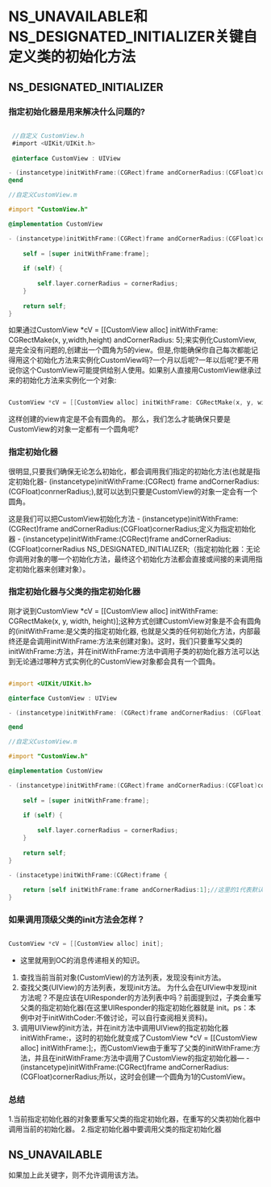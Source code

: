# NS_UNAVAILABLE和NS_DESIGNATED_INITIALIZER关键自定义类的初始化方法

## NS_DESIGNATED_INITIALIZER

### 指定初始化器是用来解决什么问题的?

``` Objective-C

 //自定义 CustomView.h
 #import <UIKit/UIKit.h>
 
 @interface CustomView : UIView

- (instancetype)initWithFrame:(CGRect)frame andCornerRadius:(CGFloat)cornerRadius;
@end

//自定义CustomView.m

#import "CustomView.h"

@implementation CustomView

- (instancetype)initWithFrame:(CGRect)frame andCornerRadius:(CGFloat)cornerRadius {
    
    self = [super initWithFrame:frame];
    
    if (self) {
    	
    	self.layer.cornerRadius = cornerRadius;
    }
    
    return self;
}

```

如果通过CustomView *cV = [[CustomView alloc] initWithFrame: CGRectMake(x, y,width,height) andCornerRadius: 5];来实例化CustomView,是完全没有问题的,创建出一个圆角为5的view。但是,你能确保你自己每次都能记得用这个初始化方法来实例化CustomView吗?一个月以后呢?一年以后呢?更不用说你这个CustomView可能提供给别人使用。如果别人直接用CustomView继承过来的初始化方法来实例化一个对象:

``` Objective-C

CustomView *cV = [[CustomView alloc] initWithFrame: CGRectMake(x, y, width, height)];

```

这样创建的view肯定是不会有圆角的。
那么，我们怎么才能确保只要是CustomView的对象一定都有一个圆角呢?

### 指定初始化器

很明显,只要我们确保无论怎么初始化，都会调用我们指定的初始化方法(也就是指定初始化器- (instancetype)initWithFrame:(CGRect) frame andCornerRadius:(CGFloat)conrnerRadius;),就可以达到只要是CustomView的对象一定会有一个圆角。

这是我们可以把CustomView初始化方法 - (instancetype)initWithFrame:(CGRect)frame andCornerRadius:(CGFloat)cornerRadius;定义为指定初始化器 - (instancetype)initWithFrame:(CGRect)frame andCornerRadius:(CGFloat)cornerRadius NS_DESIGNATED_INITIALIZER;（指定初始化器：无论你调用对象的哪一个初始化方法，最终这个初始化方法都会直接或间接的来调用指定初始化器来创建对象）。

### 指定初始化器与父类的指定初始化器

刚才说到CustomView *cV = [[CustomView alloc] initWithFrame: CGRectMake(x, y, width, height)];这种方式创建CustomView对象是不会有圆角的(initWithFrame:是父类的指定初始化器, 也就是父类的任何初始化方法，内部最终还是会调用initWithFrame:方法来创建对象)。这时，我们只要重写父类的initWithFrame:方法，并在initWithFrame:方法中调用子类的初始化器方法可以达到无论通过哪种方式实例化的CustomView对象都会具有一个圆角。

``` Objective-C

#import <UIKit/UIKit.h>

@interface CustomView : UIView

- (instancetype)initWithFrame: (CGRect)frame andCornerRadius: (CGFloat)conrnerRadius NS_DESIGNATED_INITIALIZER;

@end

//自定义CustomView.m

#import "CustomView.h"

@implementation CustomView

- (instancetype)initWithFrame:(CGRect)frame andCornerRadius:(CGFloat)cornerRadius {
    
    self = [super initWithFrame:frame];
    
    if (self) {
    	
    	self.layer.cornerRadius = cornerRadius;
    }
    
    return self;
}

- (instacetype)initWithFrame:(CGRect)frame {
	
	return [self initWithFrame:frame andCornerRadius:1];//这里的1代表默认值，你可以根据情况自己定义 相当于如果没有指定圆角大小，那么圆角大小就是1
}

```

### 如果调用顶级父类的init方法会怎样？


``` Objective-C

CustomView *cV = [[CustomView alloc] init];

```

+ 这里就用到OC的消息传递相关的知识。

1. 查找当前当前对象(CustomView)的方法列表，发现没有init方法。
2. 查找父类(UIView)的方法列表，发现init方法。 为什么会在UIView中发现init方法呢？不是应该在UIResponder的方法列表中吗？前面提到过，子类会重写父类的指定初始化器(在这里UIResponder的指定初始化器就是 init。ps：本例中对于initWithCoder:不做讨论，可以自行查阅相关资料)。
3. 调用UIView的init方法，并在init方法中调用UIView的指定初始化器initWithFrame:，这时的初始化就变成了CustomView *cV = [[CustomView alloc] initWithFrame:];，而CustomView由于重写了父类的initWithFrame:方法，并且在initWithFrame:方法中调用了CustomView的指定初始化器— - (instancetype)initWithFrame:(CGRect)frame andCornerRadius:(CGFloat)cornerRadius;所以，这时会创建一个圆角为1的CustomView。


### 总结

1.当前指定初始化器的对象要重写父类的指定初始化器，在重写的父类初始化器中调用当前的初始化器。
2.指定初始化器中要调用父类的指定初始化器

## NS_UNAVAILABLE

如果加上此关键字，则不允许调用该方法。